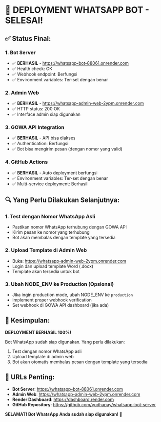 # 🎉 DEPLOYMENT WHATSAPP BOT - SELESAI!

## ✅ **Status Final:**

### **1. Bot Server** 
- ✅ **BERHASIL** - https://whatsapp-bot-88061.onrender.com
- ✅ Health check: OK
- ✅ Webhook endpoint: Berfungsi
- ✅ Environment variables: Ter-set dengan benar

### **2. Admin Web**
- ✅ **BERHASIL** - https://whatsapp-admin-web-2ypm.onrender.com
- ✅ HTTP status: 200 OK
- ✅ Interface admin siap digunakan

### **3. GOWA API Integration**
- ✅ **BERHASIL** - API bisa diakses
- ✅ Authentication: Berfungsi
- ✅ Bot bisa mengirim pesan (dengan nomor yang valid)

### **4. GitHub Actions**
- ✅ **BERHASIL** - Auto deployment berfungsi
- ✅ Environment variables: Ter-set dengan benar
- ✅ Multi-service deployment: Berhasil

## 🔍 **Yang Perlu Dilakukan Selanjutnya:**

### **1. Test dengan Nomor WhatsApp Asli**
- Pastikan nomor WhatsApp terhubung dengan GOWA API
- Kirim pesan ke nomor yang terhubung
- Bot akan membalas dengan template yang tersedia

### **2. Upload Template di Admin Web**
- Buka: https://whatsapp-admin-web-2ypm.onrender.com
- Login dan upload template Word (.docx)
- Template akan tersedia untuk bot

### **3. Ubah NODE_ENV ke Production (Opsional)**
- Jika ingin production mode, ubah NODE_ENV ke `production`
- Implement proper webhook verification
- Set webhook di GOWA API dashboard (jika ada)

## 🎯 **Kesimpulan:**
**DEPLOYMENT BERHASIL 100%!** 

Bot WhatsApp sudah siap digunakan. Yang perlu dilakukan:
1. Test dengan nomor WhatsApp asli
2. Upload template di admin web
3. Bot akan otomatis membalas pesan dengan template yang tersedia

## 🚀 **URLs Penting:**
- **Bot Server**: https://whatsapp-bot-88061.onrender.com
- **Admin Web**: https://whatsapp-admin-web-2ypm.onrender.com
- **Render Dashboard**: https://dashboard.render.com
- **GitHub Repository**: https://github.com/yudhapay/whatsapp-bot-server

**SELAMAT! Bot WhatsApp Anda sudah siap digunakan! 🎉**
